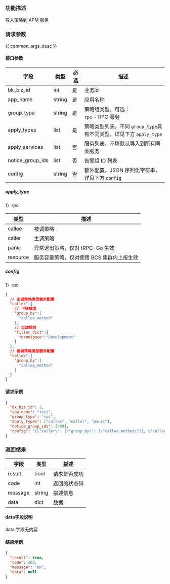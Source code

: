 ### 功能描述

导入策略到 APM 服务

### 请求参数

{{ common_args_desc }}

#### 接口参数

| 字段               | 类型     | 必选 | 描述                                             |
|------------------|--------|----|------------------------------------------------|
| bk_biz_id        | int    | 是  | 业务id                                           |
| app_name         | string | 是  | 应用名称                                           |
| group_type       | string | 是  | 策略组类型，可选：<br />`rpc` - RPC 服务                  |
| apply_types      | list   | 是  | 策略类型列表，不同 `group_type`具有不同类型，详见下方 `apply_type` |
| apply_services   | list   | 否  | 服务列表，不填默认导入到所有同类服务                             |
| notice_group_ids | list   | 否  | 告警组 ID 列表                                      |
| config           | string | 否  | 额外配置，JSON 序列化字符串，详见下方 `config`                 |

##### apply_type

1）rpc

| 类型       | 描述                      |
|----------|-------------------------|
| callee   | 被调策略                    |
| caller   | 主调策略                    |
| panic    | 异常退出策略，仅对 tRPC-Go 生效    |
| resource | 服务容量策略，仅对使用 BCS 集群内上报生效 |

##### config

1）rpc

```json
{
  // 主调策略类型额外配置
  "caller":{
    // 下钻维度
    "group_by":[
      "callee_method"
    ],
    // 过滤规则
    "filter_dict":{
      "namespace":"Development"
    }
  },
  // 被调策略类型额外配置
  "callee":{
    "group_by":[
      "callee_method"
    ]
  }
}
```

#### 请求示例

```json
{
  "bk_biz_id": 2,
  "app_name": "test",
  "group_type": "rpc",
  "apply_types": ["callee", "caller", "panic"],
  "notice_group_ids": [988],
  "config": "{\"caller\": {\"group_by\": [\"callee_method\"]}, \"callee\": {\"group_by\": [\"callee_method\"]}}"
}
```

### 返回结果

| 字段      | 类型     | 描述     |
|---------|--------|--------|
| result  | bool   | 请求是否成功 |
| code    | int    | 返回的状态码 |
| message | string | 描述信息   |
| data    | dict   | 数据     |

#### data字段说明

data 字段无内容

#### 结果示例

```json
{
  "result": true,
  "code": 200,
  "message": "OK",
  "data": null
}
```